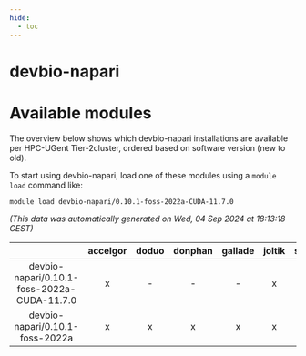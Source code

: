 ```yaml
---
hide:
  - toc
---
```


devbio-napari
=============

# Available modules


The overview below shows which devbio-napari installations are available per HPC-UGent Tier-2cluster, ordered based on software version (new to old).

To start using devbio-napari, load one of these modules using a `module load` command like:

```shell
module load devbio-napari/0.10.1-foss-2022a-CUDA-11.7.0
```

*(This data was automatically generated on Wed, 04 Sep 2024 at 18:13:18 CEST)*  

| |accelgor|doduo|donphan|gallade|joltik|shinx|skitty|
| :---: | :---: | :---: | :---: | :---: | :---: | :---: | :---: |
|devbio-napari/0.10.1-foss-2022a-CUDA-11.7.0|x|-|-|-|x|-|-|
|devbio-napari/0.10.1-foss-2022a|x|x|x|x|x|-|x|
